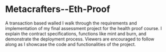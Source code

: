 # Metacrafters--Eth-Proof
A transaction based walled 
I walk through the requirements and implementation of my final assessment project for the health proof course. I explain the contract specifications, functions like mint and burn, and demonstrate the deployment process. Viewers are encouraged to follow along as I showcase the code and functionalities of the project.
